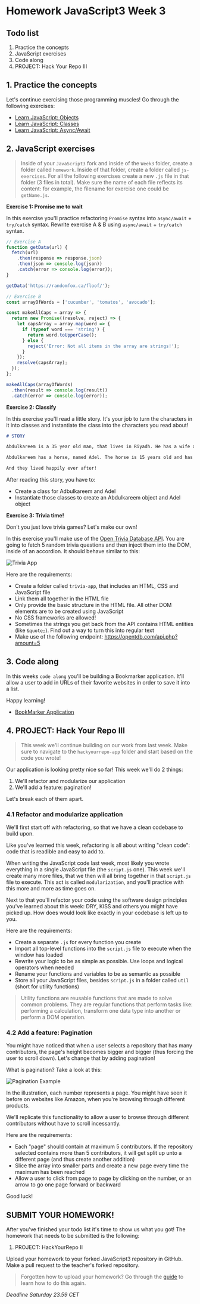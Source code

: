 # Homework JavaScript3 Week 3

## **Todo list**

1. Practice the concepts
2. JavaScript exercises
3. Code along
4. PROJECT: Hack Your Repo III

## **1. Practice the concepts**

Let's continue exercising those programming muscles! Go through the following exercises:

- [Learn JavaScript: Objects](https://www.codecademy.com/learn/introduction-to-javascript/modules/learn-javascript-objects)
- [Learn JavaScript: Classes](https://www.codecademy.com/learn/introduction-to-javascript/modules/learn-javascript-classes)
- [Learn JavaScript: Async/Await](https://www.codecademy.com/learn/introduction-to-javascript/modules/asynch-js)

## **2. JavaScript exercises**

> Inside of your `JavaScript3` fork and inside of the `Week3` folder, create a folder called `homework`. Inside of that folder, create a folder called `js-exercises`. For all the following exercises create a new `.js` file in that folder (3 files in total). Make sure the name of each file reflects its content: for example, the filename for exercise one could be `getName.js`.

**Exercise 1: Promise me to wait**

In this exercise you'll practice refactoring `Promise` syntax into `async/await` + `try/catch` syntax. Rewrite exercise A & B using `async/await` + `try/catch` syntax.

```js
// Exercise A
function getData(url) {
  fetch(url)
    .then(response => response.json)
    .then(json => console.log(json))
    .catch(error => console.log(error));
}

getData('https://randomfox.ca/floof/');

// Exercise B
const arrayOfWords = ['cucumber', 'tomatos', 'avocado'];

const makeAllCaps = array => {
  return new Promise((resolve, reject) => {
    let capsArray = array.map(word => {
      if (typeof word === 'string') {
        return word.toUpperCase();
      } else {
        reject('Error: Not all items in the array are strings!');
      }
    });
    resolve(capsArray);
  });
};

makeAllCaps(arrayOfWords)
  .then(result => console.log(result))
  .catch(error => console.log(error));
```

**Exercise 2: Classify**

In this exercise you'll read a little story. It's your job to turn the characters in it into classes and instantiate the class into the characters you read about!

```md
# STORY

Abdulkareem is a 35 year old man, that lives in Riyadh. He has a wife and 3 children. As a day job he's a construction worker, that makes houses. He likes to eat dates and smoke water pipe.

Abdulkareem has a horse, named Adel. The horse is 15 years old and has the color brown. Usually the horse eats grass or helps transport materials for Abdulkareem.

And they lived happily ever after!
```

After reading this story, you have to:

- Create a class for Adbulkareem and Adel
- Instantiate those classes to create an Abdulkareem object and Adel object

**Exercise 3: Trivia time!**

Don't you just love trivia games? Let's make our own!

In this exercise you'll make use of the [Open Trivia Database API](https://opentdb.com/). You are going to fetch 5 random trivia questions and then inject them into the DOM, inside of an accordion. It should behave similar to this:

![Trivia App](./../assets/trivia-app.gif)

Here are the requirements:

- Create a folder called `trivia-app`, that includes an HTML, CSS and JavaScript file
- Link them all together in the HTML file
- Only provide the basic structure in the HTML file. All other DOM elements are to be created using JavaScript
- No CSS frameworks are allowed!
- Sometimes the strings you get back from the API contains HTML entities (like `&quote;`). Find out a way to turn this into regular text
- Make use of the following endpoint: https://opentdb.com/api.php?amount=5

## **3. Code along**

In this weeks `code along` you'll be building a Bookmarker application. It'll allow a user to add in URLs of their favorite websites in order to save it into a list.

Happy learning!

- [BookMarker Application](https://www.youtube.com/watch?v=32qhBZacCNc)

## **4. PROJECT: Hack Your Repo III**

> This week we'll continue building on our work from last week. Make sure to navigate to the `hackyourrepo-app` folder and start based on the code you wrote!

Our application is looking pretty nice so far! This week we'll do 2 things:

1. We'll refactor and modularize our application
2. We'll add a feature: pagination!

Let's break each of them apart.

### 4.1 Refactor and modularize application

We'll first start off with refactoring, so that we have a clean codebase to build upon.

Like you've learned this week, refactoring is all about writing "clean code": code that is readible and easy to add to.

When writing the JavaScript code last week, most likely you wrote everything in a single JavaScript file (the `script.js` one). This week we'll create many more files, that we then will all bring together in that `script.js` file to execute. This act is called `modularization`, and you'll practice with this more and more as time goes on.

Next to that you'll refactor your code using the software design principles you've learned about this week: DRY, KISS and others you might have picked up. How does would look like exactly in your codebase is left up to you.

Here are the requirements:

- Create a separate `.js` for every function you create
- Import all top-level functions into the `script.js` file to execute when the window has loaded
- Rewrite your logic to be as simple as possible. Use loops and logical operators when needed
- Rename your functions and variables to be as semantic as possible
- Store all your JavaScript files, besides `script.js` in a folder called `util` (short for utility functions)

> Utility functions are reusable functions that are made to solve common problems. They are regular functions that perform tasks like: performing a calculation, transform one data type into another or perform a DOM operation.

### 4.2 Add a feature: Pagination

You might have noticed that when a user selects a repository that has many contributors, the page's height becomes bigger and bigger (thus forcing the user to scroll down). Let's change that by adding pagination!

What is pagination? Take a look at this:

![Pagination Example](https://lorisleiva.com/content/images/2020/10/laravel-pagination-with-tailwindcss.png)

In the illustration, each number represents a page. You might have seen it before on websites like Amazon, when you're browsing through different products.

We'll replicate this functionality to allow a user to browse through different contributors without have to scroll incessantly.

Here are the requirements:

- Each "page" should contain at maximum 5 contributors. If the repository selected contains more than 5 contributors, it will get split up unto a different page (and thus create another addition)
- Slice the array into smaller parts and create a new page every time the maximum has been reached
- Allow a user to click from page to page by clicking on the number, or an arrow to go one page forward or backward

Good luck!

## **SUBMIT YOUR HOMEWORK!**

After you've finished your todo list it's time to show us what you got! The homework that needs to be submitted is the following:

1. PROJECT: HackYourRepo II

Upload your homework to your forked JavaScript3 repository in GitHub. Make a pull request to the teacher's forked repository.

> Forgotten how to upload your homework? Go through the [guide](../hand-in-homework-guide.md) to learn how to do this again.

_Deadline Saturday 23.59 CET_
